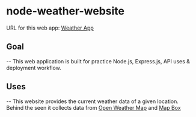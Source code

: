 # node-weather-website

URL for this web app: [Weather App](https://weather-track-app.herokuapp.com/)

## Goal
  -- This web application is built for practice Node.js, Express.js, API uses & deployment workflow.
  
## Uses
  -- This website provides the current weather data of a given location. Behind the seen it collects data from [Open Weather Map](https://openweathermap.org/) 
     and [Map Box](https://www.mapbox.com/)
